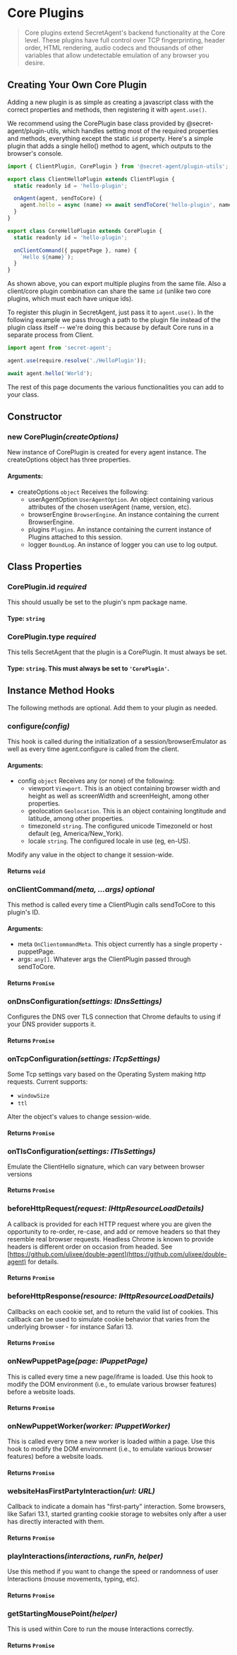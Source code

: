 # Core Plugins

> Core plugins extend SecretAgent's backend functionality at the Core level. These plugins have full control over TCP fingerprinting, header order, HTML rendering, audio codecs and thousands of other variables that allow undetectable emulation of any browser you desire.

## Creating Your Own Core Plugin


Adding a new plugin is as simple as creating a javascript class with the correct properties and methods, then registering it with `agent.use()`.

We recommend using the CorePlugin base class provided by @secret-agent/plugin-utils, which handles setting most of the required properties and methods, everything except the static `id` property. Here's a simple plugin that adds a single hello() method to agent, which outputs to the browser's console.

```javascript
import { ClientPlugin, CorePlugin } from '@secret-agent/plugin-utils';

export class ClientHelloPlugin extends ClientPlugin {
  static readonly id = 'hello-plugin';

  onAgent(agent, sendToCore) {
    agent.hello = async (name) => await sendToCore('hello-plugin', name));  
  } 
}

export class CoreHelloPlugin extends CorePlugin {
  static readonly id = 'hello-plugin';

  onClientCommand({ puppetPage }, name) {
    `Hello ${name}`);
  } 
}
```

As shown above, you can export multiple plugins from the same file. Also a client/core plugin combination can share the same `id` (unlike two core plugins, which must each have unique ids).

To register this plugin in SecretAgent, just pass it to `agent.use()`. In the following example we pass through a path to the plugin file instead of the plugin class itself -- we're doing this because by default Core runs in a separate process from Client.  

```javascript
import agent from 'secret-agent';

agent.use(require.resolve('./HelloPlugin'));

await agent.hello('World');
```

The rest of this page documents the various functionalities you can add to your class.

## Constructor

### new CorePlugin<em>(createOptions)</em>
New instance of CorePlugin is created for every agent instance. The createOptions object has three properties.

#### **Arguments**:

- createOptions `object` Receives the following:
  - userAgentOption `UserAgentOption`. An object containing various attributes of the chosen userAgent (name, version, etc).
  - browserEngine `BrowserEngine`. An instance containing the current BrowserEngine.
  - plugins `Plugins`. An instance containing the current instance of Plugins attached to this session.
  - logger `BoundLog`. An instance of logger you can use to log output.

## Class Properties

### CorePlugin.id *required*
This should usually be set to the plugin's npm package name.
#### **Type**: `string`

### CorePlugin.type *required*
This tells SecretAgent that the plugin is a CorePlugin. It must always be set.
#### **Type**: `string`. This must always be set to `'CorePlugin'`.


## Instance Method Hooks
The following methods are optional. Add them to your plugin as needed.

### configure<em>(config)</em>

This hook is called during the initialization of a session/browserEmulator as well as every time agent.configure is called from the client. 

#### **Arguments**:

- config `object` Receives any (or none) of the following:
  - viewport `Viewport`. This is an object containing browser width and height as well as screenWidth and screenHeight, among other properties.
  - geolocation `Geolocation`. This is an object containing longtitude and latitude, among other properties.  
  - timezoneId `string`. The configured unicode TimezoneId or host default (eg, America/New_York).
  - locale `string`. The configured locale in use (eg, en-US).

Modify any value in the object to change it session-wide.

#### **Returns** `void`

### onClientCommand<em>(meta, ...args)</em> *optional*
This method is called every time a ClientPlugin calls sendToCore to this plugin's ID.

#### **Arguments**:
- meta `OnClientommandMeta`. This object currently has a single property - puppetPage.
- args: `any[]`. Whatever args the ClientPlugin passed through sendToCore.

#### **Returns** `Promise`

### onDnsConfiguration<em>(settings: IDnsSettings)</em>

Configures the DNS over TLS connection that Chrome defaults to using if your DNS provider supports it.

#### **Returns** `Promise`

### onTcpConfiguration<em>(settings: ITcpSettings)</em>

Some Tcp settings vary based on the Operating System making http requests.
Current supports:

- `windowSize`
- `ttl`

Alter the object's values to change session-wide.

#### **Returns** `Promise`

### onTlsConfiguration<em>(settings: ITlsSettings)</em>

Emulate the ClientHello signature, which can vary between browser versions

#### **Returns** `Promise`

### beforeHttpRequest<em>(request: IHttpResourceLoadDetails)</em>

A callback is provided for each HTTP request where you are given the opportunity to re-order, re-case, and add or remove headers so that they resemble real browser requests. Headless Chrome is known to provide headers is different order on occasion from headed. See [https://github.com/ulixee/double-agent](https://github.com/ulixee/double-agent) for details.

#### **Returns** `Promise`

### beforeHttpResponse<em>(resource: IHttpResourceLoadDetails)</em>

Callbacks on each cookie set, and to return the valid list of cookies. This callback can be used to simulate cookie behavior that varies from the underlying browser - for instance Safari 13.

#### **Returns** `Promise`

### onNewPuppetPage<em>(page: IPuppetPage)</em>
This is called every time a new page/iframe is loaded. Use this hook to modify the DOM environment (i.e., to emulate various browser features) before a website loads.

#### **Returns** `Promise`

### onNewPuppetWorker<em>(worker: IPuppetWorker)</em>

This is called every time a new worker is loaded within a page. Use this hook to modify the DOM environment (i.e., to emulate various browser features) before a website loads.

#### **Returns** `Promise`

### websiteHasFirstPartyInteraction<em>(url: URL)</em>

Callback to indicate a domain has "first-party" interaction. Some browsers, like Safari 13.1, started granting cookie storage to websites only after a user has directly interacted with them.

#### **Returns** `Promise`

### playInteractions<em>(interactions, runFn, helper)</em>

Use this method if you want to change the speed or randomness of user Interactions (mouse movements, typing, etc).

#### **Returns** `Promise`
  
### getStartingMousePoint<em>(helper)</em>

This is used within Core to run the mouse Interactions correctly.

#### **Returns** `Promise`
